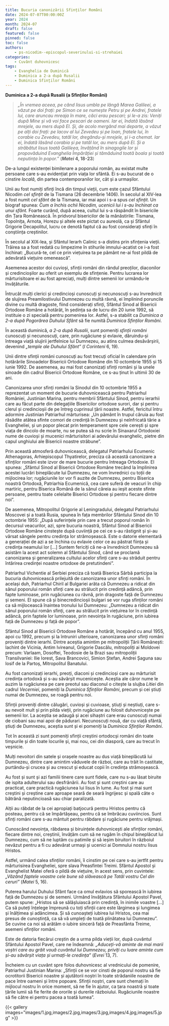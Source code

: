 ```yaml
---
title: Bucuria canonizării Sfinților Români
date: 2024-07-07T00:00:00Z
year: 2024
month: 2024-07
draft: false
featured: false
pinned: false
toc: false
authors:
    - ps-nicodim--episcopul-severinului-si-strehaiei
categories:
    - Cuvânt duhovnicesc
tags:
    - Evanghelia de Duminică
    - Duminica a 2-a după Rusalii
    - Duminica Sfinților Români 
---
```

**Duminica a 2-a după Rusalii (a Sfinților Români)**

> _„În vremea aceea, pe când Iisus umbla pe lângă Marea Galileei, a văzut pe doi frați: pe Simon ce se numește Petru și pe Andrei, fratele lui, care aruncau mreaja în mare, căci erau pescari; și le-a zis: Veniți după Mine și vă voi face pescari de oameni. Iar ei, îndată lăsând mrejele, au mers după El. Și, de acolo mergând mai departe, a văzut pe alți doi frați: pe Iacov al lui Zevedeu și pe Ioan, fratele lui, în corabie cu Zevedeu, tatăl lor, dregându-și mrejele, și i-a chemat. Iar ei, îndată lăsând corabia și pe tatăl lor, au mers după El. Și a străbătut Iisus toată Galileea, învățând în sinagogile lor și propovăduind Evanghelia Împărăției și tămăduind toată boala și toată neputința în popor.”_ (**_Matei_ 4, 18-23**)

De-a lungul existenței bimilenare a poporului român, au existat multe persoane care s-au evidențiat prin viața lor sfântă. Ei s-au bucurat de o cinstire _locală_, din partea contemporanilor lor, cât și a urmașilor.

Unii au fost numiți sfinți încă din timpul vieții, cum este cazul Sfântului Nicodim _cel sfințit_ de la Tismana (26 decembrie 1406). În secolul al XIV-lea a fost numit _cel sfânt_ de la Tismana, iar mai apoi i s-a spus _cel sfințit_. Un biograf spunea: _Cum a închis ochii Nicodim, ucenicii lui i s-au închinat ca unui sfânt._ Foarte curând, după aceea, cultul lui s-a răspândit în bisericile din Țara Românească. În pridvorul bisericilor de la mănăstirile: Tismana, Topolnița, Arnota, Horezu și altele este pictat cu aureolă, ca și Sfântul Grigorie Decapolitul, lucru ce denotă faptul că au fost considerați sfinți în conștiința creștinilor.

În secolul al XIX-lea, și Sfântul Ierarh Calinic s-a distins prin sfințenia vieții. Trăirea sa a fost redată cu limpezime în stihurile imnului-acatist ce i-a fost închinat: „Bucură-te, cel ce prin viețuirea ta pe pământ ne-ai fost pildă de adevărată viețuire omenească”.

Asemenea acestor doi cuvioși, sfinții români din rândul preoților, diaconilor și credincioșilor au oferit un exemplu de sfințenie. Pentru lucrarea lor mărturisitoare ei au fost apreciați, mulți dintre semenii lor urmându-le învățăturile.

Întrucât mulți clerici și credincioși cunoscuți și necunoscuți s-au învrednicit de slujirea Preamilostivului Dumnezeu cu multă râvnă, ei împlinind poruncile divine cu multă dragoste, fiind considerați sfinți, Sfântul Sinod al Bisericii Ortodoxe Române a hotărât, în ședința sa de lucru din 20 iunie 1992, să instituie o zi specială pentru pomenirea lor. Astfel, s-a stabilit ca _Duminica a 2-a după Pogorârea Duhului Sfânt_ să fie numită _Duminica Sfinților Români_.

În această duminică, _a 2-a după Rusalii_, sunt pomeniți _sfinții români_ cunoscuți și necunoscuți, care, prin rugăciune și evlavie, dăruindu-și întreaga viață slujirii jertfelnice lui Dumnezeu, au atins culmea desăvârșirii, devenind _„temple ale Duhului Sfânt”_ (_I Corinteni_ 6, 19).

Unii dintre sfinții români cunoscuți au fost trecuți oficial în calendare prin hotărârile Sinoadelor Bisericii Ortodoxe Române din 10 octombrie 1955 și 15 iunie 1992. De asemenea, au mai fost canonizați sfinți români și la unele sinoade din cadrul Bisericii Ortodoxe Române, ce s-au ținut în ultimii 30 de ani.

Canonizarea unor sfinți români la Sinodul din 10 octombrie 1955 a reprezentat un moment de bucurie duhovnicească pentru Patriarhul României, Justinian Marina, pentru membrii Sfântului Sinod, pentru ierarhii care au făcut parte din delegațiile Bisericilor ortodoxe surori, dar și pentru clerul și credincioșii de pe întreg cuprinsul țării noastre. Astfel, fericitul întru adormire Justinian Patriarhul mărturisea: „Un pământ în trupul căruia au fost răsădite atâtea sfinte comori de credință în Dumnezeu și neînfricată tărie a Evangheliei, și un popor plecat prin temperament spre cele cerești și spre viața de dincolo de moarte, nu se putea să nu scrie în Sinaxarul Ortodoxiei nume de cuvioși și mucenici mărturisitori ai adevărului evanghelic, pietre din capul unghiului ale Bisericii noastre străbune”.

Prin această atmosferă duhovnicească, delegatul Patriarhului Ecumenic Athenagoras, Arhiepiscopul Thyatirelor, preciza că această canonizare a sfinților români este izvor de mare bucurie pentru întreaga Ortodoxie. El spunea: „Sfântul Sinod al Bisericii Ortodoxe Române trecând la împlinirea acestei lucrări bineplăcute lui Dumnezeu, ne vom învrednici cu toții de mijlocirea lor; rugăciunile lor vor fi auzite de Dumnezeu, pentru Biserica noastră Ortodoxă, Patriarhia Ecumenică, cea care suferă de veacuri în chip martiric, pentru Biserica Română de la sânul căreia au ieșit aceste sfinte persoane, pentru toate celelalte Biserici Ortodoxe și pentru fiecare dintre noi”.

De asemenea, Mitropolitul Grigorie al Leningradului, delegatul Patriarhului Moscovei și a toată Rusia, spunea în fața membrilor Sfântului Sinod din 10 octombrie 1955: „După suferințele prin care a trecut poporul român în decursul veacurilor, azi, spre bucuria noastră, Sfântul Sinod al Bisericii Ortodoxe Române cinstește după cuviință pe cei ce s-au răstignit și și-au vărsat sângele pentru credința lor strămoșească. Este o datorie elementară a generației de azi a se închina cu evlavie celor ce au păstrat ființa și credința neamului lor [...] Suntem fericiți că ne-a învrednicit Dumnezeu să asistăm la acest act solemn al Sfântului Sinod, când se proclamă canonizarea și generalizarea cultului acelor sfinți care s-au străduit pentru întărirea credinței noastre ortodoxe de pretutindeni”.

Patriarhul Vichentie al Serbiei preciza că toată Biserica Sârbă participa la bucuria duhovnicească prilejuită de canonizarea unor sfinți români. În același duh, Patriarhul Chiril al Bulgariei arăta că Dumnezeu a ridicat din sânul poporului român sfinți care au strălucit prin credință adâncă, prin fapte luminoase, prin rugăciunea cu râvnă, prin dragoste față de Dumnezeu și semeni. El spune că și binecredincioșii bulgari se vor ruga sfinților români ca să mijlocească înaintea tronului lui Dumnezeu: „Dumnezeu a ridicat din sânul poporului român sfinți, care au strălucit prin viețuirea lor în credință adâncă, prin faptele lor luminoase, prin nevoința în rugăciune, prin iubirea față de Dumnezeu și față de popor”.

Sfântul Sinod al Bisericii Ortodoxe Române a hotărât, începând cu anul 1955, apoi cu 1992, precum și la întruniri ulterioare, canonizarea unor sfinți români proveniți dintre ierarhi. Dintre aceștia amintim pe mitropoliții Țării Românești: Iachint de Vicinia, Antim Ivireanul, Grigorie Dascălu, mitropoliți ai Moldovei precum: Varlaam, Dosoftei, Teodosie de la Brazi sau mitropoliții Transilvaniei: Ilie Iorest, Sava Brancovici, Simion Ștefan, Andrei Șaguna sau Iosif de la Partoș, Mitropolitul Banatului.

Au fost canonizați ierarhi, preoți, diaconi și credincioși care au mărturisit credința ortodoxă și s-au săvârșit mucenicește. Aceștia ale căror nume le auzim la rugăciunea pe care preotul sau diaconul o citește la slujba _Litiei_ din cadrul _Vecerniei_, pomeniți la _Duminica Sfinților Români_, precum și cei știuți numai de Dumnezeu, se roagă pentru noi.

Sfinții proveniți dintre călugări, cuvioși și cuvioase, știuți și neștiuți, care s-au nevoit mult și prin pilda vieții, prin rugăciune au folosit duhovnicește pe semenii lor. La aceștia se adaugă și acei sihaștri care erau cunoscuți numai  de ciobani sau mai apoi de pădurari. Necunoscuți nouă, dar cu viață sfântă, știuți de Dumnezeu, aceștia sunt și ei pomeniți la _Duminica Sfinților Români_.

Tot în această zi sunt pomeniți sfinții creștini ortodocși români din toate timpurile și din toate locurile și, mai nou, cei din diasporă, care au trecut în veșnicie.

Mulți nevoitori din satele și orașele noastre au dus viață bineplăcută lui Dumnezeu, dintre care amintim văduvele de război, care au trăit în castitate, purtându-și crucea și au crescut și educat copii în credința strămoșească.

Au fost și sunt și azi familii tinere care sunt fidele, care nu s-au lăsat biruite de ispita adulterului sau desfrânării. Au fost și sunt creștini care au practicat, care practică rugăciunea lui Iisus în lume. Au fost și mai sunt creștini și creștine care aproape seară de seară îngrijesc și spală câte o bătrână neputincioasă sau chiar paralizată.

Alții au răbdat de la cei apropiați batjocură pentru Hristos pentru că posteau, pentru că se împărtășeau, pentru că se îmbrăcau cuviincios. Sunt sfinți români care s-au mântuit pentru răbdare și rugăciune pentru vrăjmași.

Cunoscând nevoința, răbdarea și biruințele duhovnicești ale sfinților români, fiecare dintre noi, creștinii, învățăm cum să ne rugăm în chipul bineplăcut lui Dumnezeu, cum să ne luptăm cu patimile și să ieșim biruitori în războiul nevăzut pentru a fi cu adevărat urmași și ucenici ai Domnului nostru Iisus Hristos.

Astfel, urmând calea sfinților români, îi cinstim pe cei care s-au jertfit pentru mărturisirea Evangheliei, spre slava Preasfintei Treimi. Sfântul Apostol și Evanghelist Matei oferă o pildă de viețuire, în acest sens, prin cuvintele: _„Văzând faptele voastre cele bune să slăvească pe Tatăl vostru Cel din ceruri”_ (_Matei_ 5, 16).

Puterea harului Duhului Sfânt face ca omul evlavios să sporească în iubirea față de Dumnezeu și de semeni. Urmând învățătura Sfântului Apostol Pavel, putem spune: „Hristos să se sălășluiască prin credință, în inimile voastre […] Ca să puteți înțelege împreună cu toți sfinții care este lărgimea și lungimea și înălțimea și adâncimea. Și să cunoașteți iubirea lui Hristos, cea mai presus de cunoștință, ca să vă umpleți de toată plinătatea lui Dumnezeu”. Se cuvine ca noi să arătăm o iubire sinceră față de Preasfânta Treime, asemeni sfinților români.

Este de datoria fiecărui creștin de a urma pilda vieții lor, după cuvântul Sfântului Apostol Pavel, care ne îndeamnă: _„Aduceți-vă aminte de mai marii voștri care au grăit vouă cuvântul lui Dumnezeu, priviți cu luare aminte cum și-au săvârșit viața și urmați-le credința”_ (_Evrei_ 13, 7).

Încheiem cu un cuvânt spre folos duhovnicesc al vrednicului de pomenire, Patriarhul Justinian Marina: „Sfinții ce se vor cinsti de poporul nostru să fie ocrotitorii Bisericii noastre și ajutătorii noștri în toate strădaniile noastre de pace între oameni și între popoare. Sfinții noștri, care sunt chemați în mijlocul nostru în orice moment, să ne fie în ajutor, ca țara noastră și toate țările lumii să fie ferite de ororile și durerile războiului. Rugăciunile noastre să fie către ei pentru pacea a toată lumea”.

{{< gallery images="images/1.jpg,images/2.jpg,images/3.jpg,images/4.jpg,images/5.jpg" >}}